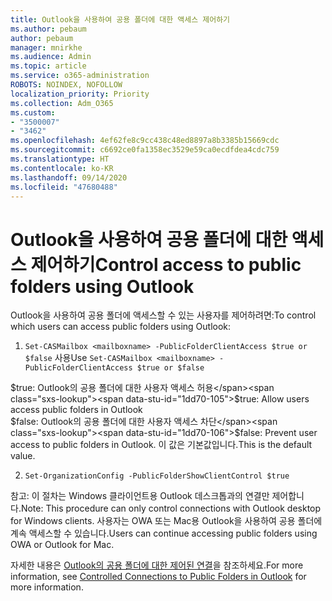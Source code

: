 ```yaml
---
title: Outlook을 사용하여 공용 폴더에 대한 액세스 제어하기
ms.author: pebaum
author: pebaum
manager: mnirkhe
ms.audience: Admin
ms.topic: article
ms.service: o365-administration
ROBOTS: NOINDEX, NOFOLLOW
localization_priority: Priority
ms.collection: Adm_O365
ms.custom:
- "3500007"
- "3462"
ms.openlocfilehash: 4ef62fe8c9cc438c48ed8897a8b3385b15669cdc
ms.sourcegitcommit: c6692ce0fa1358ec3529e59ca0ecdfdea4cdc759
ms.translationtype: HT
ms.contentlocale: ko-KR
ms.lasthandoff: 09/14/2020
ms.locfileid: "47680488"
---
```

# <a name="control-access-to-public-folders-using-outlook"></a><span data-ttu-id="1dd70-102">Outlook을 사용하여 공용 폴더에 대한 액세스 제어하기</span><span class="sxs-lookup"><span data-stu-id="1dd70-102">Control access to public folders using Outlook</span></span>

<span data-ttu-id="1dd70-103">Outlook을 사용하여 공용 폴더에 액세스할 수 있는 사용자를 제어하려면:</span><span class="sxs-lookup"><span data-stu-id="1dd70-103">To control which users can access public folders using Outlook:</span></span>

1. <span data-ttu-id="1dd70-104">`Set-CASMailbox <mailboxname> -PublicFolderClientAccess $true or $false` 사용</span><span class="sxs-lookup"><span data-stu-id="1dd70-104">Use `Set-CASMailbox <mailboxname> -PublicFolderClientAccess $true or $false`</span></span>

<span data-ttu-id="1dd70-105">$true: Outlook의 공용 폴더에 대한 사용자 액세스 허용</span><span class="sxs-lookup"><span data-stu-id="1dd70-105">$true: Allow users access public folders in Outlook</span></span>  
<span data-ttu-id="1dd70-106">$false: Outlook의 공용 폴더에 대한 사용자 액세스 차단</span><span class="sxs-lookup"><span data-stu-id="1dd70-106">$false: Prevent user access to public folders in Outlook.</span></span> <span data-ttu-id="1dd70-107">이 값은 기본값입니다.</span><span class="sxs-lookup"><span data-stu-id="1dd70-107">This is the default value.</span></span>  

2. `Set-OrganizationConfig -PublicFolderShowClientControl $true`

<span data-ttu-id="1dd70-108">참고: 이 절차는 Windows 클라이언트용 Outlook 데스크톱과의 연결만 제어합니다.</span><span class="sxs-lookup"><span data-stu-id="1dd70-108">Note: This procedure can only control connections with Outlook desktop for Windows clients.</span></span> <span data-ttu-id="1dd70-109">사용자는 OWA 또는 Mac용 Outlook을 사용하여 공용 폴더에 계속 액세스할 수 있습니다.</span><span class="sxs-lookup"><span data-stu-id="1dd70-109">Users can continue accessing public folders using OWA or Outlook for Mac.</span></span>

<span data-ttu-id="1dd70-110">자세한 내용은 [Outlook의 공용 폴더에 대한 제어된 연결](https://aka.ms/controlpf)을 참조하세요.</span><span class="sxs-lookup"><span data-stu-id="1dd70-110">For more information, see [Controlled Connections to Public Folders in Outlook](https://aka.ms/controlpf) for more information.</span></span>
